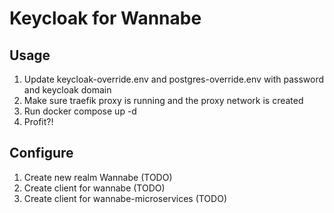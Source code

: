 # Keycloak for Wannabe

## Usage
1. Update keycloak-override.env and postgres-override.env with password and keycloak domain
2. Make sure traefik proxy is running and the proxy network is created
3. Run docker compose up -d
4. Profit?!

## Configure
1. Create new realm Wannabe (TODO)
2. Create client for wannabe (TODO)
3. Create client for wannabe-microservices (TODO)
